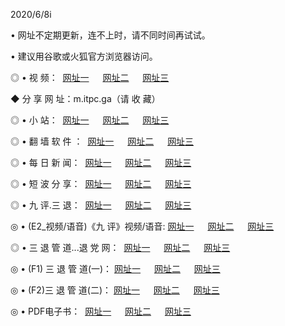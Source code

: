 <p>2020/6/8i
<p>• 网址不定期更新，连不上时，请不同时间再试试。
<p>• 建议用谷歌或火狐官方浏览器访问。
<p>◎ • 视 频： 
<a href="http://hco.csso.press/" target="_blank">网址一</a> 　 
<a href="http://hao.csso.press/" target="_blank">网址二</a> 　 
<a href="http://hbo.csso.press/b.html" target="_blank">网址三</a>
<p>◆ 分 享 网 址：m.itpc.ga（请 收 藏） </p>

<p>◎ • 小 站：  
<a href="http://hco.csso.press/f.html" target="_blank">网址一</a> 　 
<a href="http://hao.csso.press/h.html" target="_blank">网址二</a> 　 
<a href="http://hbo.csso.press/k/" target="_blank">网址三</a></p>
<p>◎ • 翻 墙 软 件 ：  
<a href="http://hco.csso.press/ff/" target="_blank">网址一</a> 　 
<a href="http://hao.csso.press/s/read/a1_nd.html" target="_blank">网址二</a> 　 
<a href="http://hbo.csso.press/ff/index.html" target="_blank">网址三</a></p>
<p>◎ • 每 日 新 闻：  
<a href="http://hco.csso.press/day/" target="_blank">网址一</a> 　 
<a href="http://hao.csso.press/day/" target="_blank">网址二</a> 　 
<a href="http://hbo.csso.press/day/index.html" target="_blank">网址三</a></p>
<p>◎ • 短 波 分 享：  
<a href="http://hco.csso.press/h/" target="_blank">网址一</a> 　 
<a href="http://hao.csso.press/h/" target="_blank">网址二</a> 　 
<a href="http://hbo.csso.press/h/index.html" target="_blank">网址三</a></p>
<p>◎ • 九 评.三 退：  
<a href="http://hco.csso.press/t/" target="_blank">网址一</a> 　 
<a href="http://hao.csso.press/v2/index.html" target="_blank">网址二</a> 　 
<a href="http://hbo.csso.press/tt/index.html" target="_blank">网址三</a> 　</p>
<p>◎ • (E2_视频/语音)《九 评》视频/语音: 
<a href="http://hco.csso.press/7738.html" target="_blank">网址一</a> 　 
<a href="http://hao.csso.press/7614.html" target="_blank">网址二</a> 　 
<a href="http://hbo.csso.press/7633.html" target="_blank">网址三</a></p>
<p>◎ • 三 退 管 道...退 党 网：  
<a href="http://hco.csso.press/go/td1.html" target="_blank">网址一</a> 　 
<a href="http://hao.csso.press/go/td2.html" target="_blank">网址二</a> 　 
<a href="http://hbo.csso.press/go/td3.html" target="_blank">网址三</a></p>
<p>◎ • (F1) 三 退 管 道(一)： 
<a href="http://hco.csso.press/dd/" target="_blank">网址一</a> 　 
<a href="http://hao.csso.press/s/read/a1_tdx.html" target="_blank">网址二</a> 　 
<a href="http://hbo.csso.press/dd/" target="_blank">网址三</a></p>
<p>◎ • (F2)三 退 管 道(二)： 
<a href="http://hbo.csso.press/d/" target="_blank">网址一</a> 　 
<a href="http://hco.csso.press/d/index.html" target="_blank">网址二</a> 　 
<a href="http://hao.csso.press/d/" target="_blank">网址三</a></p>
<p>◎ • PDF电子书：  
<a href="http://hco.csso.press/p/" target="_blank">网址一</a> 　 
<a href="http://hao.csso.press/p/index.html" target="_blank">网址二</a> 　 
<a href="http://hbo.csso.press/p/" target="_blank">网址三</a></p>
